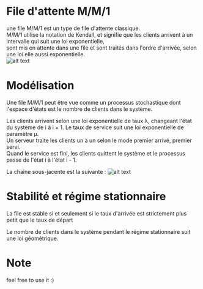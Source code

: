 # File d'attente M/M/1 

une file M/M/1 est un type de file d'attente classique.        
M/M/1 utilise la notation de Kendall, et signifie que les clients arrivent à un intervalle qui suit une loi exponentielle,      
sont mis en attente dans une file et sont traités dans l'ordre d'arrivée, selon une loi elle aussi exponentielle.   
![alt text](https://upload.wikimedia.org/wikipedia/commons/thumb/6/65/Mm1_queue.svg/220px-Mm1_queue.svg.png)

# Modélisation 

Une file M/M/1 peut être vue comme un processus stochastique dont l'espace d'états est le nombre de clients dans le système.

Les clients arrivent selon une loi exponentielle de taux λ, changeant l'état du système de i à i + 1.
Le taux de service suit une loi exponentielle de paramètre μ.     
Un serveur traite les clients un à un selon le mode premier arrivé, premier servi.       
Quand le service est fini, les clients quittent le système et le processus passe de l'état i à l'état i - 1. 

La chaîne sous-jacente est la suivante :
![alt text](https://upload.wikimedia.org/wikipedia/commons/thumb/e/e6/MM1_queue_state_space.svg/605px-MM1_queue_state_space.svg.png)

# Stabilité et régime stationnaire
La file est stable si et seulement si le taux d'arrivée est strictement plus petit que le taux de départ

Le nombre de clients dans le système pendant le régime stationnaire suit une loi géométrique.

# Note
feel free to use it :) 
